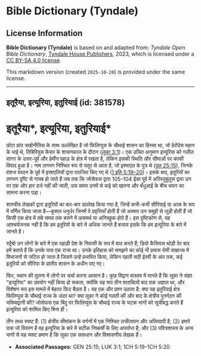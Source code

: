 # Bible Dictionary (Tyndale)

## License Information

**Bible Dictionary (Tyndale)** is based on and adapted from: _Tyndale Open Bible Dictionary_, [Tyndale House Publishers](https://tyndaleopenresources.com/), 2023, which is licensed under a [CC BY-SA 4.0 license](https://creativecommons.org/licenses/by-sa/4.0/legalcode.en).

This markdown version (created `2025-10-20`) is provided under the same license.



--------------------------------

## इतूरैया, इत्यूरिया, इतुरियाई (id: 381578)

इतूरैया\*, इत्यूरिया, इतुरियाई\*
================================

छोटा प्रांत त्रखोनीतिस के साथ उल्लेखित है जो फिलिप्पुस के चौथाई शासन का हिस्सा था, जो हेरोदेस महान के भाई थे, तिबिरियुस कैसर के शासनकाल के दौरान ([लूका 3:1](https://ref.ly/Luke3:1))। एक उचित अनुमान इत्यूरिया को गलील सागर के उत्तर\-पूर्व और हेर्मोन पहाड़ के क्षेत्र में रखता है, लेकिन इसकी स्थिति और सीमाओं पर काफी विवाद हुआ है। नाम लगभग निश्चित रूप से यतूर से आता है, जो इश्माएल के पुत्र थे ([उत 25:15](https://ref.ly/Gen25:15)), जिनके वंशज यरदन के पूर्व में इस्राएलियों द्वारा पराजित किए गए थे ([1 इति 5:19–20](https://ref.ly/1Chr5:19-1Chr5:20))। इसके बाद, इतूरियों का लगभग दृष्टि से गायब हो जाते हैं जब तक कि जोसेफस द्वारा 105–104 ईसा पूर्व में अरिस्तुबुलुस द्वारा उन पर एक और हार दर्ज नहीं की जाती, उस समय उनमें से कई को खतना और बँधुआई के बीच चयन का सामना करना पड़ा।

शास्त्रीय लेखकों द्वारा इतूरियों का बार\-बार उल्लेख किया गया है, जिन्हें कभी\-कभी सीरियाई या अरब के रूप में वर्णित किया जाता है—कुशल धनुर्धर जिनमें वे प्रवृत्तियाँ होती हैं जो अक्सर उन समूहों से जुड़ी होती हैं जो किसी एक क्षेत्र में लंबे समय तक बसने में असमर्थ या अनिच्छुक होते हैं। इस दृष्टिकोण से, यह आश्चर्यजनक नहीं है कि हम इतूरियों के बारे में अधिक जानते हैं बजाय इसके कि हम इत्यूरिया के बारे में जानते है।

स्ट्रैबो उन लोगों के बारे में एक पहाड़ी देश के निवासी के रूप में बात करते हैं; डियो कैसियस थोड़ी देर बाद हमें बताते हैं कि उनके पास एक राजा था। उनके इतिहास को समझने का कोई भी प्रयास रोमी साम्राज्य में विभाजनों से जटिल हो जाता है जिसने उन्हें प्रभावित किया, लेकिन पहली सदी ईस्वी के अंत तक, कई इतूरियों को सीरिया के प्रांतीय शासन के अधीन पाए गए।

फिर, स्थान की तुलना में लोगों पर चर्चा करना आसान है। कुछ विद्वान वास्तव में मानते हैं कि लूका ने संज्ञा "इत्यूरिया" का उपयोग नहीं किया हो सकता, क्योंकि यह रूप तीन शताब्दियों बाद तक अज्ञात था, और विशेषण रूप इस मामले में बेहतर फिट बैठता है। यह एक और प्रश्न उठाता है: क्या यह इतुरियाई क्षेत्र फिलिप्पुस के चौथाई राज्य के अंदर था? क्या लूका ने कोई गलती की और बाद के क्षेत्रीय पुनर्गठन की भविष्यद्वानी की? जोसेफस एक बिंदु पर फिलिप्पुस के चौथाई राज्य के घटक भागों को सूचीबद्ध करते हैं इत्यूरिया को शामिल किए बिना ही।

तीन तथ्य स्पष्ट हैं: (1\) क्षेत्रीय सीमांकन के वर्णनों में एक निश्चित लचीलापन और अतिव्यापी है; (2\) हमारे पास जो विवरण है वह इत्यूरिया के बारे में सटीक निष्कर्षों के लिए अपर्याप्त है; और (3\) पवित्रशास्त्र के अन्य भागों से यह स्पष्ट प्रमाण है कि लूका एक सावधान और विश्वसनीय लेखक हैं।

* **Associated Passages:** GEN 25:15; LUK 3:1; 1CH 5:19–1CH 5:20

